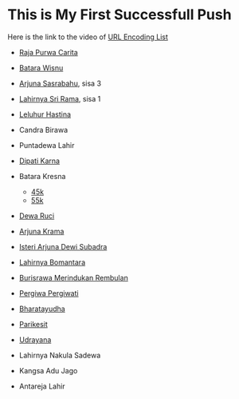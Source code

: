 # This is My First Successfull Push

Here is the link to the video of [URL Encoding List](https://www.w3schools.com/tags/ref_urlencode.ASP)

- [Raja Purwa Carita](https://www.tokopedia.com/komiknik/raja-purwa-carita-karya-r-a-kosasih-hard-cover?extParam=ivf%3Dfalse%26src%3Dsearch)
- [Batara Wisnu](https://www.tokopedia.com/bukule/r-a-kosasih-batara-wisnu?extParam=ivf%3Dfalse%26src%3Dsearch&refined=true)
- [Arjuna Sasrabahu](https://www.tokopedia.com/bhaktilata-store/buku-arjuna-sasrabahu-r-a-kosasih?extParam=ivf%3Dfalse%26src%3Dsearch), sisa 3
- [Lahirnya Sri Rama](https://www.tokopedia.com/laksonobuku/lahirnya-sri-rama-dewi-shinta-ra-kosasih-hard-cover?extParam=ivf%3Dfalse%26src%3Dsearch), sisa 1
- [Leluhur Hastina](https://www.tokopedia.com/goletbatishop/cergam-leluhur-hastina-cerita-sebelum-mahabarata-r-a-kosasih?extParam=ivf%3Dfalse%26src%3Dsearch)
- Candra Birawa
- Puntadewa Lahir
- [Dipati Karna](https://www.tokopedia.com/komikjadul/komik-wayang-dipati-karna?extParam=ivf%3Dfalse%26src%3Dsearch)
- Batara Kresna
  - [45k](https://www.tokopedia.com/anelinda-books/batara-kresna?extParam=ivf%3Dfalse%26src%3Dsearch)
  - [55k](https://www.tokopedia.com/komiknik/batara-kresna-komik-wayang-karya-r-a-kosasih?extParam=ivf%3Dfalse%26src%3Dsearch)
- [Dewa Ruci](https://www.tokopedia.com/komiknik/dewa-ruci-bima-sakti-komik-wayang-karya-r-a-kosasih?extParam=ivf%3Dfalse%26src%3Dsearch)
- [Arjuna Krama](https://www.tokopedia.com/komiknik/arjuna-krama-soft-cover-karya-r-a-kosasih?extParam=ivf%3Dfalse%26src%3Dsearch)
- [Isteri Arjuna Dewi Subadra](https://www.tokopedia.com/komikjadul/komik-wayang-karya-ra-kosasih-isteri-arjuna-dewi-subadra?extParam=ivf%3Dfalse%26src%3Dsearch)
- [Lahirnya Bomantara](https://www.tokopedia.com/radityo/lahirnya-bomantara-komik-jadul-cerita-wayang-ra-kosasih-original?extParam=ivf%3Dfalse%26src%3Dsearch)
- [Burisrawa Merindukan Rembulan](https://www.tokopedia.com/cityhunter/komik-burisrawa-merindukan-bulan-r-a-kosasih?extParam=ivf%3Dfalse%26src%3Dsearch)
- [Pergiwa Pergiwati](https://www.tokopedia.com/gudang-komik13/pergiwa-pergiwati?extParam=ivf%3Dfalse%26src%3Dsearch)
- [Bharatayudha](https://www.tokopedia.com/riskabookstore/buku-bharatayudha?extParam=whid%3D13291796)
- [Parikesit](https://www.tokopedia.com/riskabookstore/buku-parikesit?extParam=ivf%3Dfalse%26src%3Dsearch)
- [Udrayana](https://www.tokopedia.com/riskabookstore/buku-prabu-udrayana)

- Lahirnya Nakula Sadewa
- Kangsa Adu Jago
- Antareja Lahir
